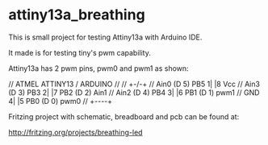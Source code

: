 attiny13a_breathing
===================

This is small project for testing Attiny13a with Arduino IDE.

It made is for testing tiny's pwm capability.

Attiny13a has 2 pwm pins, pwm0 and pwm1 as shown:

// ATMEL ATTINY13 / ARDUINO
//
//                  +-\/-+
// Ain0 (D 5) PB5  1|    |8  Vcc
// Ain3 (D 3) PB3  2|    |7  PB2 (D 2)  Ain1
// Ain2 (D 4) PB4  3|    |6  PB1 (D 1) pwm1
//            GND  4|    |5  PB0 (D 0) pwm0
//                  +----+



Fritzing project with schematic, breadboard and pcb can be found at:

http://fritzing.org/projects/breathing-led

